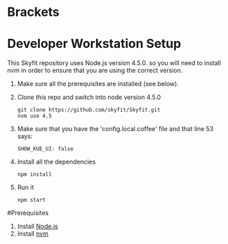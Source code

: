 # Brackets

  
# Developer Workstation Setup
This Skyfit repository uses Node.js version 4.5.0. so you will need to install nvm in order to ensure that you are using the correct version.

1. Make sure all the prerequisites are installed (see below).
2. Clone this repo and switch into node version 4.5.0
	```
  	git clone https://github.com/skyfit/Skyfit.git
  	nvm use 4.5
	```

3. Make sure that you have the 'config.local.coffee' file and that line 53 says:
	```
	SHOW_KUE_UI: false
	```
4. Install all the dependencies
	```
	npm install
	```
5. Run it
	```
	npm start
	```

#Prerequisites
1. Install [Node.js](https://docs.npmjs.com/getting-started/installing-node)
2. Install [nvm](https://github.com/creationix/nvm)
